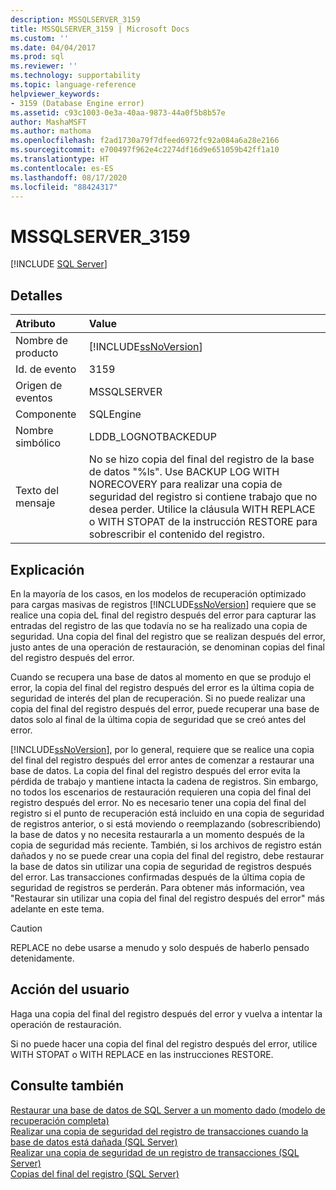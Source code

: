 ```yaml
---
description: MSSQLSERVER_3159
title: MSSQLSERVER_3159 | Microsoft Docs
ms.custom: ''
ms.date: 04/04/2017
ms.prod: sql
ms.reviewer: ''
ms.technology: supportability
ms.topic: language-reference
helpviewer_keywords:
- 3159 (Database Engine error)
ms.assetid: c93c1003-0e3a-40aa-9873-44a0f5b8b57e
author: MashaMSFT
ms.author: mathoma
ms.openlocfilehash: f2ad1730a79f7dfeed6972fc92a084a6a28e2166
ms.sourcegitcommit: e700497f962e4c2274df16d9e651059b42ff1a10
ms.translationtype: HT
ms.contentlocale: es-ES
ms.lasthandoff: 08/17/2020
ms.locfileid: "88424317"
---
```

# <a name="mssqlserver_3159"></a>MSSQLSERVER_3159
 [!INCLUDE [SQL Server](../../includes/applies-to-version/sqlserver.md)]
  
## <a name="details"></a>Detalles  
  
| Atributo | Value |  
| :-------- | :---- |  
|Nombre de producto|[!INCLUDE[ssNoVersion](../../includes/ssnoversion-md.md)]|  
|Id. de evento|3159|  
|Origen de eventos|MSSQLSERVER|  
|Componente|SQLEngine|  
|Nombre simbólico|LDDB_LOGNOTBACKEDUP|  
|Texto del mensaje|No se hizo copia del final del registro de la base de datos "%ls". Use BACKUP LOG WITH NORECOVERY para realizar una copia de seguridad del registro si contiene trabajo que no desea perder. Utilice la cláusula WITH REPLACE o WITH STOPAT de la instrucción RESTORE para sobrescribir el contenido del registro.|  
  
## <a name="explanation"></a>Explicación  
En la mayoría de los casos, en los modelos de recuperación optimizado para cargas masivas de registros [!INCLUDE[ssNoVersion](../../includes/ssnoversion-md.md)] requiere que se realice una copia deL final del registro después del error para capturar las entradas del registro de las que todavía no se ha realizado una copia de seguridad. Una copia del final del registro que se realizan después del error, justo antes de una operación de restauración, se denominan copias del final del registro después del error.  
  
Cuando se recupera una base de datos al momento en que se produjo el error, la copia del final del registro después del error es la última copia de seguridad de interés del plan de recuperación. Si no puede realizar una copia del final del registro después del error, puede recuperar una base de datos solo al final de la última copia de seguridad que se creó antes del error.  
  
[!INCLUDE[ssNoVersion](../../includes/ssnoversion-md.md)], por lo general, requiere que se realice una copia del final del registro después del error antes de comenzar a restaurar una base de datos. La copia del final del registro después del error evita la pérdida de trabajo y mantiene intacta la cadena de registros. Sin embargo, no todos los escenarios de restauración requieren una copia del final del registro después del error. No es necesario tener una copia del final del registro si el punto de recuperación está incluido en una copia de seguridad de registros anterior, o si está moviendo o reemplazando (sobrescribiendo) la base de datos y no necesita restaurarla a un momento después de la copia de seguridad más reciente. También, si los archivos de registro están dañados y no se puede crear una copia del final del registro, debe restaurar la base de datos sin utilizar una copia de seguridad de registros después del error. Las transacciones confirmadas después de la última copia de seguridad de registros se perderán. Para obtener más información, vea "Restaurar sin utilizar una copia del final del registro después del error" más adelante en este tema.  
  
> [!CAUTION]  
> REPLACE no debe usarse a menudo y solo después de haberlo pensado detenidamente.  
  
## <a name="user-action"></a>Acción del usuario  
Haga una copia del final del registro después del error y vuelva a intentar la operación de restauración.  
  
Si no puede hacer una copia del final del registro después del error, utilice WITH STOPAT o WITH REPLACE en las instrucciones RESTORE.  
  
## <a name="see-also"></a>Consulte también  
[Restaurar una base de datos de SQL Server a un momento dado &#40;modelo de recuperación completa&#41;](~/relational-databases/backup-restore/restore-a-sql-server-database-to-a-point-in-time-full-recovery-model.md)  
[Realizar una copia de seguridad del registro de transacciones cuando la base de datos está dañada &#40;SQL Server&#41;](~/relational-databases/backup-restore/back-up-and-restore-of-system-databases-sql-server.md)  
[Realizar una copia de seguridad de un registro de transacciones &#40;SQL Server&#41;](~/relational-databases/backup-restore/back-up-a-transaction-log-sql-server.md)  
[Copias del final del registro &#40;SQL Server&#41;](~/relational-databases/backup-restore/tail-log-backups-sql-server.md)  
  
